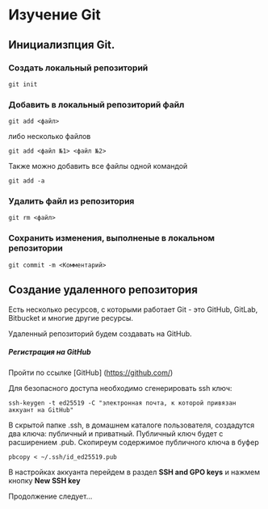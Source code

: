 # Изучение Git

## Инициализпция Git. 

### Создать локальный репозиторий

`git init`

### Добавить в локальный репозиторий файл

`git add <файл>`

либо несколько файлов

`git add <файл №1> <файл №2>`

Также можно добавить все файлы одной командой

`git add -a`

### Удалить файл из репозитория

`git rm <файл>`


### Сохранить изменения, выполненые в локальном репозитории

`git commit -m <Комментарий>`

## Создание удаленного репозитория

Есть несколько ресурсов, с которыми работает Git - это GitHub, GitLab, Bitbucket и многие другие ресурсы. 

Удаленный репозиторий будем создавать на GitHub.

##### Регистрация на GitHub

Пройти по ссылке [GitHub] (https://github.com/)

Для безопасного доступа необходимо сгенерировать ssh ключ:

`ssh-keygen -t ed25519 -C "электронная почта, к которой привязан аккуант на GitHub"`

В скрытой папке .ssh, в домашнем каталоге пользователя, создадутся два ключа: публичный и приватный. Публичный ключ будет с расширением .pub. Скопиреум содержимое публичного ключа в буфер

`pbcopy < ~/.ssh/id_ed25519.pub`

В настройках аккуанта перейдем в раздел **SSH and GPO keys** и нажмем кнопку **New SSH key**





Продолжение следует...
